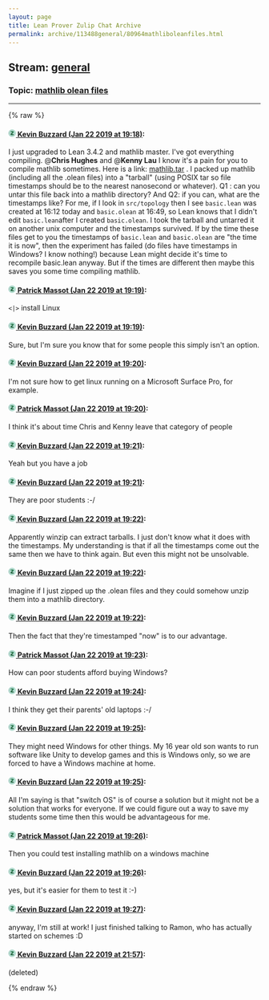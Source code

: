 ```yaml
---
layout: page
title: Lean Prover Zulip Chat Archive 
permalink: archive/113488general/80964mathliboleanfiles.html
---
```


## Stream: [general](index.html)
### Topic: [mathlib olean files](80964mathliboleanfiles.html)

---


{% raw %}
#### [![Click to go to Zulip](../../assets/img/zulip2.png) Kevin Buzzard (Jan 22 2019 at 19:18)](https://leanprover.zulipchat.com/#narrow/stream/113488-general/topic/mathlib%20olean%20files/near/156626057):
I just upgraded to Lean 3.4.2 and mathlib master. I've got everything compiling. @**Chris Hughes**  and @**Kenny Lau** I know it's a pain for you to compile mathlib sometimes. Here is a link: [mathlib.tar](http://wwwf.imperial.ac.uk/~buzzard/xena/mathlib.tar)  . I packed up mathlib (including all the .olean files) into a "tarball" (using POSIX tar so file timestamps should be to the nearest nanosecond or whatever). Q1 : can you untar this file back into a mathlib directory? And Q2: if you can, what are the timestamps like? For me, if I look in `src/topology` then I see `basic.lean` was created at 16:12 today and `basic.olean` at 16:49, so Lean knows that I didn't edit `basic.lean`after I created `basic.olean`. I took the tarball and untarred it on another unix computer and the timestamps survived. If by the time these files get to you the timestamps of `basic.lean` and `basic.olean` are "the time it is now", then the experiment has failed (do files have timestamps in Windows? I know nothing!) because Lean might decide it's time to recompile basic.lean anyway. But if the times are different then maybe this saves you some time compiling mathlib.

#### [![Click to go to Zulip](../../assets/img/zulip2.png) Patrick Massot (Jan 22 2019 at 19:19)](https://leanprover.zulipchat.com/#narrow/stream/113488-general/topic/mathlib%20olean%20files/near/156626147):
`<|>` install Linux

#### [![Click to go to Zulip](../../assets/img/zulip2.png) Kevin Buzzard (Jan 22 2019 at 19:19)](https://leanprover.zulipchat.com/#narrow/stream/113488-general/topic/mathlib%20olean%20files/near/156626177):
Sure, but I'm sure you know that for some people this simply isn't an option.

#### [![Click to go to Zulip](../../assets/img/zulip2.png) Kevin Buzzard (Jan 22 2019 at 19:20)](https://leanprover.zulipchat.com/#narrow/stream/113488-general/topic/mathlib%20olean%20files/near/156626241):
I'm not sure how to get linux running on a Microsoft Surface Pro, for example.

#### [![Click to go to Zulip](../../assets/img/zulip2.png) Patrick Massot (Jan 22 2019 at 19:20)](https://leanprover.zulipchat.com/#narrow/stream/113488-general/topic/mathlib%20olean%20files/near/156626256):
I think it's about time Chris and Kenny leave that category of people

#### [![Click to go to Zulip](../../assets/img/zulip2.png) Kevin Buzzard (Jan 22 2019 at 19:21)](https://leanprover.zulipchat.com/#narrow/stream/113488-general/topic/mathlib%20olean%20files/near/156626289):
Yeah but you have a job

#### [![Click to go to Zulip](../../assets/img/zulip2.png) Kevin Buzzard (Jan 22 2019 at 19:21)](https://leanprover.zulipchat.com/#narrow/stream/113488-general/topic/mathlib%20olean%20files/near/156626302):
They are poor students :-/

#### [![Click to go to Zulip](../../assets/img/zulip2.png) Kevin Buzzard (Jan 22 2019 at 19:22)](https://leanprover.zulipchat.com/#narrow/stream/113488-general/topic/mathlib%20olean%20files/near/156626391):
Apparently winzip can extract tarballs. I just don't know what it does with the timestamps. My understanding is that if all the timestamps come out the same then we have to think again. But even this might not be unsolvable.

#### [![Click to go to Zulip](../../assets/img/zulip2.png) Kevin Buzzard (Jan 22 2019 at 19:22)](https://leanprover.zulipchat.com/#narrow/stream/113488-general/topic/mathlib%20olean%20files/near/156626410):
Imagine if I just zipped up the .olean files and they could somehow unzip them into a mathlib directory.

#### [![Click to go to Zulip](../../assets/img/zulip2.png) Kevin Buzzard (Jan 22 2019 at 19:22)](https://leanprover.zulipchat.com/#narrow/stream/113488-general/topic/mathlib%20olean%20files/near/156626456):
Then the fact that they're timestamped "now" is to our advantage.

#### [![Click to go to Zulip](../../assets/img/zulip2.png) Patrick Massot (Jan 22 2019 at 19:23)](https://leanprover.zulipchat.com/#narrow/stream/113488-general/topic/mathlib%20olean%20files/near/156626502):
How can poor students afford buying Windows?

#### [![Click to go to Zulip](../../assets/img/zulip2.png) Kevin Buzzard (Jan 22 2019 at 19:24)](https://leanprover.zulipchat.com/#narrow/stream/113488-general/topic/mathlib%20olean%20files/near/156626598):
I think they get their parents' old laptops :-/

#### [![Click to go to Zulip](../../assets/img/zulip2.png) Kevin Buzzard (Jan 22 2019 at 19:25)](https://leanprover.zulipchat.com/#narrow/stream/113488-general/topic/mathlib%20olean%20files/near/156626652):
They might need Windows for other things. My 16 year old son wants to run software like Unity to develop games and this is Windows only, so we are forced to have a Windows machine at home.

#### [![Click to go to Zulip](../../assets/img/zulip2.png) Kevin Buzzard (Jan 22 2019 at 19:25)](https://leanprover.zulipchat.com/#narrow/stream/113488-general/topic/mathlib%20olean%20files/near/156626729):
All I'm saying is that "switch OS" is of course a solution but it might not be a solution that works for everyone. If we could figure out a way to save my students some time then this would be advantageous for me.

#### [![Click to go to Zulip](../../assets/img/zulip2.png) Patrick Massot (Jan 22 2019 at 19:26)](https://leanprover.zulipchat.com/#narrow/stream/113488-general/topic/mathlib%20olean%20files/near/156626803):
Then you could test installing mathlib on a windows machine

#### [![Click to go to Zulip](../../assets/img/zulip2.png) Kevin Buzzard (Jan 22 2019 at 19:26)](https://leanprover.zulipchat.com/#narrow/stream/113488-general/topic/mathlib%20olean%20files/near/156626829):
yes, but it's easier for them to test it :-)

#### [![Click to go to Zulip](../../assets/img/zulip2.png) Kevin Buzzard (Jan 22 2019 at 19:27)](https://leanprover.zulipchat.com/#narrow/stream/113488-general/topic/mathlib%20olean%20files/near/156626901):
anyway, I'm still at work! I just finished talking to Ramon, who has actually started on schemes :D

#### [![Click to go to Zulip](../../assets/img/zulip2.png) Kevin Buzzard (Jan 22 2019 at 21:57)](https://leanprover.zulipchat.com/#narrow/stream/113488-general/topic/mathlib%20olean%20files/near/156638858):
(deleted)


{% endraw %}
